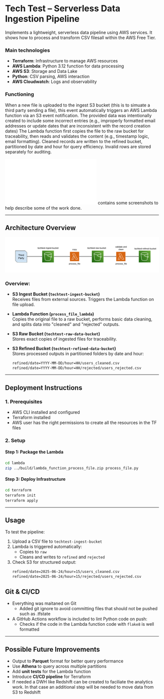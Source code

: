 # Tech Test – Serverless Data Ingestion Pipeline

Implements a lightweight, serverless data pipeline using AWS services. 
It shows how to process and transform CSV filesall within the AWS Free Tier.


### Main technologies

- **Terraform**: Infrastructure to manage AWS resources  
- **AWS Lambda**: Python 3.12 function for data processing  
- **AWS S3**: Storage and Data Lake
- **Python**: CSV parsing, AWS interaction  
- **AWS Cloudwatch**: Logs and observability

### Functioning
When a new file is uploaded to the ingest S3 bucket (this is to simuate a third party sending a file), 
this event automatically triggers an AWS Lambda function via an S3 event notification. 
The provided data was intentionally created to include some incorrect entries 
(e.g., improperly formatted email addresses or update dates that are inconsistent with the record creation dates)
The Lambda function first copies the file to the raw bucket for traceability, 
then reads and validates the content (e.g., timestamp logic, email formatting). 
Cleaned records are written to the refined bucket, partitioned by date and hour for query efficiency. 
Invalid rows are stored separately for auditing.

![Architecture Diagram](docs/additional_material.pdf) contains some screenshots to help describe some of the work done.

---


##  Architecture Overview

![Architecture Diagram](docs/architecture.png)

### Overview:
- **S3 Ingest Bucket (`techtest-ingest-bucket`)**  
  Receives files from external sources. Triggers the Lambda function on file upload.

- **Lambda Function (`process_file_lambda`)**  
  Copies the original file to a raw bucket, performs basic data cleaning, and splits data into "cleaned" and "rejected" outputs.

- **S3 Raw Bucket (`techtest-raw-data-bucket`)**  
  Stores exact copies of ingested files for traceability.

- **S3 Refined Bucket (`techtest-refined-data-bucket`)**  
  Stores processed outputs in partitioned folders by date and hour:
  ```
  refined/date=YYYY-MM-DD/hour=HH/users_cleaned.csv
  refined/date=YYYY-MM-DD/hour=HH/rejected/users_rejected.csv
  ```

---

## Deployment Instructions

### 1. Prerequisites
- AWS CLI installed and configured
- Terraform installed  
- AWS user has the right permissions to create all the resources in the TF files


### 2. Setup

#### Step 1: Package the Lambda
```bash
cd lambda
zip ../build/lambda_function_process_file.zip process_file.py
```

#### Step 3: Deploy Infrastructure
```bash
cd terraform
terraform init
terraform apply
```

---

## Usage

To test the pipeline:

1. Upload a CSV file to `techtest-ingest-bucket`  
2. Lambda is triggered automatically:
   - Copies to `raw`
   - Cleans and writes to `refined` and `rejected`
3. Check S3 for structured output:
   ```
   refined/date=2025-06-24/hour=15/users_cleaned.csv
   refined/date=2025-06-24/hour=15/rejected/users_rejected.csv
   ```

## Git & CI/CD

- Everything was maitaned on Git
  - Added git ignore to avoid committing files that should not be pushed such as .tfstate
- A GitHub Actions workflow is included to lint Python code on push:
  - Checks if the code in the Lambda function code with `flake8` is well formatted
---

##  Possible Future Improvements

- Output to **Parquet** format for better query performance  
- Use **Athena** to query across multiple partitions  
- Add **unit tests** for the Lambda function  
- Introduce **CI/CD pipeline** for Terraform
- If needed a DWH like Redshift can be created to faciliate the analytics work. In that case an additional step will be needed to move data from S3 to Redshift
